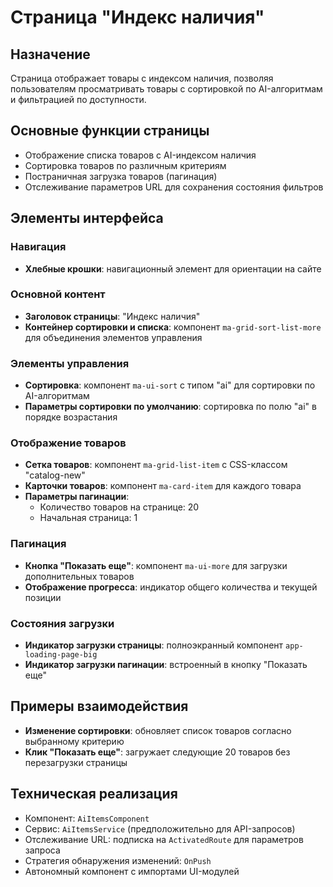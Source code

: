 # Страница "Индекс наличия"

## Назначение
Страница отображает товары с индексом наличия, позволяя пользователям просматривать товары с сортировкой по AI-алгоритмам и фильтрацией по доступности.

## Основные функции страницы
- Отображение списка товаров с AI-индексом наличия
- Сортировка товаров по различным критериям
- Постраничная загрузка товаров (пагинация)
- Отслеживание параметров URL для сохранения состояния фильтров

## Элементы интерфейса

### Навигация
- **Хлебные крошки**: навигационный элемент для ориентации на сайте

### Основной контент
- **Заголовок страницы**: "Индекс наличия"
- **Контейнер сортировки и списка**: компонент `ma-grid-sort-list-more` для объединения элементов управления

### Элементы управления
- **Сортировка**: компонент `ma-ui-sort` с типом "ai" для сортировки по AI-алгоритмам
- **Параметры сортировки по умолчанию**: сортировка по полю "ai" в порядке возрастания

### Отображение товаров
- **Сетка товаров**: компонент `ma-grid-list-item` с CSS-классом "catalog-new"
- **Карточки товаров**: компонент `ma-card-item` для каждого товара
- **Параметры пагинации**:
  - Количество товаров на странице: 20
  - Начальная страница: 1

### Пагинация
- **Кнопка "Показать еще"**: компонент `ma-ui-more` для загрузки дополнительных товаров
- **Отображение прогресса**: индикатор общего количества и текущей позиции

### Состояния загрузки
- **Индикатор загрузки страницы**: полноэкранный компонент `app-loading-page-big`
- **Индикатор загрузки пагинации**: встроенный в кнопку "Показать еще"

## Примеры взаимодействия
- **Изменение сортировки**: обновляет список товаров согласно выбранному критерию
- **Клик "Показать еще"**: загружает следующие 20 товаров без перезагрузки страницы

## Техническая реализация
- Компонент: `AiItemsComponent`
- Сервис: `AiItemsService` (предположительно для API-запросов)
- Отслеживание URL: подписка на `ActivatedRoute` для параметров запроса
- Стратегия обнаружения изменений: `OnPush`
- Автономный компонент с импортами UI-модулей
